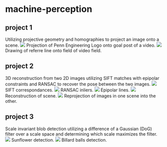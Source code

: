 # machine-perception

## project 1

Utilizing projective geometry and homographies to project an image onto a scene.
![](project1/warped_images/warped_img108.png)
Projection of Penn Engineering Logo onto goal post of a video.
![](project1/processed_images/processed_img1.png)
Drawing of referre line onto field of video field.

## project 2

3D reconstruction from two 2D images utilizing SIFT matches with epipolar constraints and RANSAC to recover the pose between the two images.
![](project2/images/images56/sift.png)
SIFT correspondances.
![](project2/images/images56/RANSACinliers.png)
RANSAC inliers.
![](project2/images/images56/epilines.png)
Epipolar lines.
![](project2/images/images56/reconstruction.png)
Reconstruction of scene.
![](project2/images/images56/reprojection.png)
Reprojection of images in one scene into the other.

## project 3

Scale invariant blob detection utilizing a difference of a Gaussian (DoG) filter over a scale space and determining which scale maximizes the filter.
![](project3/images/p2-2sunflower.png)
Sunflower detection.
![](project3/images/p2-2pool.png)
Billard balls detection.